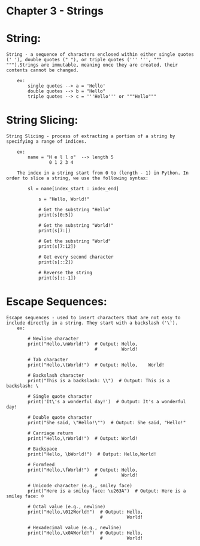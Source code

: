 # Chapter 3 - Strings

# String:
    String - a sequence of characters enclosed within either single quotes (' '), double quotes (" "), or triple quotes (''' ''', """ """).Strings are immutable, meaning once they are created, their contents cannot be changed.

        ex: 
            single quotes --> a = 'Hello'
            double quotes --> b = "Hello"
            triple quotes --> c = '''Hello''' or """Hello"""

# String Slicing:
    String Slicing - process of extracting a portion of a string by specifying a range of indices.

        ex:
            name = "H e l l o"  --> length 5
                    0 1 2 3 4

        The index in a string start from 0 to (length - 1) in Python. In order to slice a string, we use the following syntax:

            sl = name[index_start : index_end]

                s = "Hello, World!"

                # Get the substring "Hello"
                print(s[0:5])

                # Get the substring "World!"
                print(s[7:])

                # Get the substring "World"
                print(s[7:12])

                # Get every second character
                print(s[::2])

                # Reverse the string
                print(s[::-1])

# Escape Sequences:
    Escape sequences - used to insert characters that are not easy to include directly in a string. They start with a backslash ('\').
        ex:
        
            # Newline character
            print("Hello,\nWorld!")  # Output: Hello,
                                     #         World!

            # Tab character
            print("Hello,\tWorld!")  # Output: Hello,    World!

            # Backslash character
            print("This is a backslash: \\")  # Output: This is a backslash: \

            # Single quote character
            print('It\'s a wonderful day!')  # Output: It's a wonderful day!

            # Double quote character
            print("She said, \"Hello!\"")  # Output: She said, "Hello!"

            # Carriage return
            print("Hello,\rWorld!")  # Output: World!

            # Backspace
            print("Hello, \bWorld!")  # Output: Hello,World!

            # Formfeed
            print("Hello,\fWorld!")  # Output: Hello,
                                     #         World!

            # Unicode character (e.g., smiley face)
            print("Here is a smiley face: \u263A")  # Output: Here is a smiley face: ☺

            # Octal value (e.g., newline)
            print("Hello,\012World!")  # Output: Hello,
                                       #         World!

            # Hexadecimal value (e.g., newline)
            print("Hello,\x0AWorld!")  # Output: Hello,
                                       #         World!
